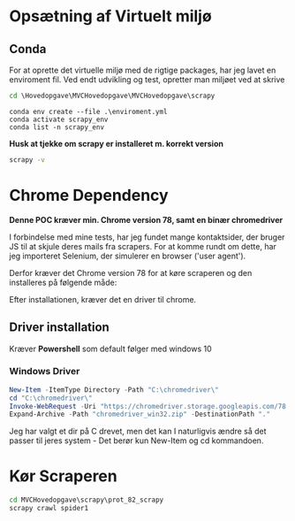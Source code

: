 # Opsætning af Virtuelt miljø

## Conda

For at oprette det virtuelle miljø med de rigtige packages, har jeg lavet en enviroment fil.
Ved endt udvikling og test, opretter man miljøet ved at skrive

```cmd
cd \Hovedopgave\MVCHovedopgave\MVCHovedopgave\scrapy
```

```conda
conda env create --file .\enviroment.yml
conda activate scrapy_env
conda list -n scrapy_env
```

<b>Husk at tjekke om scrapy er installeret m. korrekt version</b>

```cmd
scrapy -v
```

# Chrome Dependency 
<b>Denne POC kræver min. Chrome version 78, samt en binær chromedriver</b>

I forbindelse med mine tests, har jeg fundet mange kontaktsider, der bruger JS til at skjule deres mails fra scrapers.
For at komme rundt om dette, har jeg importeret Selenium, der simulerer en browser ('user agent').

Derfor kræver det Chrome version 78 for at køre scraperen og den installeres på følgende måde:

Efter installationen, kræver det en driver til chrome.

## Driver installation

Kræver <b>Powershell</b> som default følger med windows 10

### Windows Driver

```powershell
New-Item -ItemType Directory -Path "C:\chromedriver\"
cd "C:\chromedriver\"
Invoke-WebRequest -Uri "https://chromedriver.storage.googleapis.com/78.0.3904.105/chromedriver_win32.zip" -OutFile "chromedriver_win32.zip"
Expand-Archive -Path "chromedriver_win32.zip" -DestinationPath "."
```
Jeg har valgt et dir på C drevet, men det kan I naturligvis ændre så det passer til jeres system - Det berør kun New-Item og cd kommandoen.

# Kør Scraperen

```cmd
cd MVCHovedopgave\scrapy\prot_82_scrapy
scrapy crawl spider1
```